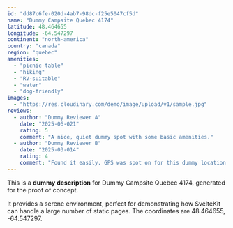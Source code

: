 ```yaml
---
id: "dd87c6fe-020d-4ab7-98dc-f25e5047cf5d"
name: "Dummy Campsite Quebec 4174"
latitude: 48.464655
longitude: -64.547297
continent: "north-america"
country: "canada"
region: "quebec"
amenities:
  - "picnic-table"
  - "hiking"
  - "RV-suitable"
  - "water"
  - "dog-friendly"
images:
  - "https://res.cloudinary.com/demo/image/upload/v1/sample.jpg"
reviews:
  - author: "Dummy Reviewer A"
    date: "2025-06-021"
    rating: 5
    comment: "A nice, quiet dummy spot with some basic amenities."
  - author: "Dummy Reviewer B"
    date: "2025-03-014"
    rating: 4
    comment: "Found it easily. GPS was spot on for this dummy location."
---
```


This is a **dummy description** for Dummy Campsite Quebec 4174, generated for the proof of concept.

It provides a serene environment, perfect for demonstrating how SvelteKit can handle a large number of static pages. The coordinates are 48.464655, -64.547297.
